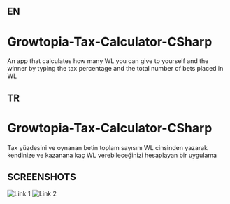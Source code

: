 ## EN ##

# Growtopia-Tax-Calculator-CSharp
An app that calculates how many WL you can give to yourself and the winner by typing the tax percentage and the total number of bets placed in WL

## TR ##
# Growtopia-Tax-Calculator-CSharp
Tax yüzdesini ve oynanan betin toplam sayısını WL cinsinden yazarak kendinize ve kazanana kaç WL verebileceğinizi hesaplayan bir uygulama

## SCREENSHOTS ##
![Link 1](https://i.hizliresim.com/935wlnc.png)
![Link 2](https://i.hizliresim.com/2hfnko4.png)
